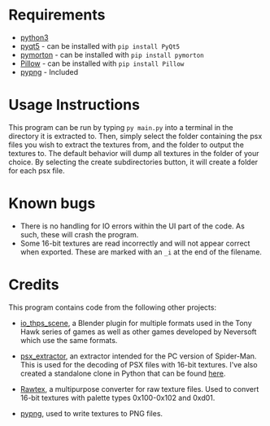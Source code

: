 # Requirements

- [python3](https://www.python.org/)
- [pyqt5](https://pypi.org/project/PyQt5/) - can be installed with `pip install PyQt5`
- [pymorton](https://github.com/trevorprater/pymorton) - can be installed with `pip install pymorton`
- [Pillow](https://pypi.org/project/Pillow/) - can be installed with `pip install Pillow`
- [pypng](https://github.com/drj11/pypng) - Included

# Usage Instructions

This program can be run by typing `py main.py` into a terminal in the directory it is extracted to. Then, simply select the folder containing the psx files you wish to extract the textures from, and the folder to output the textures to. The default behavior will dump all textures in the folder of your choice. By selecting the create subdirectories button, it will create a folder for each psx file.

# Known bugs

- There is no handling for IO errors within the UI part of the code. As such, these will crash the program.
- Some 16-bit textures are read incorrectly and will not appear correct when exported. These are marked with an `_i` at the end of the filename.

# Credits

This program contains code from the following other projects:

- [io_thps_scene](https://github.com/denetii/io_thps_scene), a Blender plugin for multiple formats used in the Tony Hawk series of games as well as other games developed by Neversoft which use the same formats.

- [psx_extractor](https://github.com/krystalgamer/spidey-tools/tree/master/psx_extractor), an extractor intended for the PC version of Spider-Man. This is used for the decoding of PSX files with 16-bit textures. I've also created a standalone clone in Python that can be found [here](https://github.com/slfx77/psx_extract_py).

- [Rawtex](https://zenhax.com/viewtopic.php?t=7099), a multipurpose converter for raw texture files. Used to convert 16-bit textures with palette types 0x100-0x102 and 0xd01.

- [pypng](https://github.com/drj11/pypng), used to write textures to PNG files.
